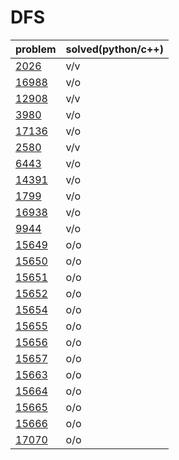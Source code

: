 # DFS

|problem|solved(python/c++)|
|---|---|
|[2026](https://www.acmicpc.net/problem/2026)|v/v|
|[16988](https://www.acmicpc.net/problem/16988)|v/o|
|[12908](https://www.acmicpc.net/problem/12908)|v/v|
|[3980](https://www.acmicpc.net/problem/3980)|v/o|
|[17136](https://www.acmicpc.net/problem/17136)|v/o|
|[2580](https://www.acmicpc.net/problem/2580)|v/v|
|[6443](https://www.acmicpc.net/problem/6443)|v/o|
|[14391](https://www.acmicpc.net/problem/14391)|v/o|
|[1799](https://www.acmicpc.net/problem/1799)|v/o|
|[16938](https://www.acmicpc.net/problem/16938)|v/o|
|[9944](https://www.acmicpc.net/problem/9944)|v/o|
|[15649](https://www.acmicpc.net/problem/15649)|o/o|
|[15650](https://www.acmicpc.net/problem/15650)|o/o|
|[15651](https://www.acmicpc.net/problem/15651)|o/o|
|[15652](https://www.acmicpc.net/problem/15652)|o/o|
|[15654](https://www.acmicpc.net/problem/15654)|o/o|
|[15655](https://www.acmicpc.net/problem/15655)|o/o|
|[15656](https://www.acmicpc.net/problem/15656)|o/o|
|[15657](https://www.acmicpc.net/problem/15657)|o/o|
|[15663](https://www.acmicpc.net/problem/15663)|o/o|
|[15664](https://www.acmicpc.net/problem/15664)|o/o|
|[15665](https://www.acmicpc.net/problem/15665)|o/o|
|[15666](https://www.acmicpc.net/problem/15666)|o/o|
|[17070](https://www.acmicpc.net/problem/17070)|o/o|
